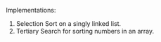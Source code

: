 Implementations:
1. Selection Sort on a singly linked list. 
2. Tertiary Search for sorting numbers in an array.
